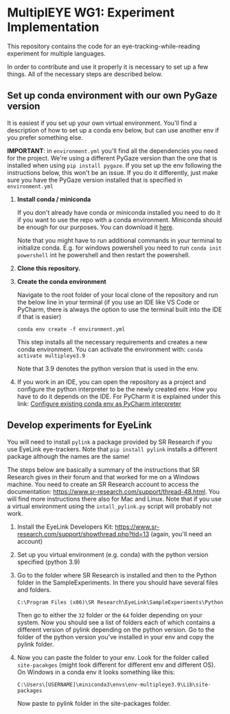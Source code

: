 # MultiplEYE WG1: Experiment Implementation

This repository contains the code for an eye-tracking-while-reading experiment for multiple languages.

In order to contribute and use it properly it is necessary to set up a few things. All of the necessary steps are 
described below. 


## Set up conda environment with our own PyGaze version
It is easiest if you set up your own virtual environment. You'll find a description of how to set up a conda env below,
but can use another env if you prefer something else. 

**IMPORTANT**: in `environment.yml` you'll find all the dependencies you need for the project.
We're using a different PyGaze version than the one that is installed when using `pip install pygaze`. If you set up the
env following the instructions below, this won't be an issue. If you do it differently, just make sure you have the PyGaze
version installed that is specified in `environment.yml`

1. **Install conda / miniconda**
   
   If you don't already have conda or miniconda installed you need to do it if you want to use the repo with a conda 
   environment. Miniconda should be enough for our purposes.
   You can download it [here](https://docs.conda.io/en/latest/miniconda.html). 
   
   Note that you might have to run additional commands in your terminal to initialize conda. E.g. for windows powershell
   you need to run `conda init powershell` int he powershell and then restart the powershell.

   
2. **Clone this repository.**


3. **Create the conda environment**
   
   Navigate to the root folder of your local clone of the repository and run the below line in your terminal (if you use an
   IDE like VS Code or PyCharm, there is always the option to use the terminal built into the IDE if that is easier)

   `conda env create -f environment.yml`

   This step installs all the necessary requirements and creates a new conda environment. You can activate the environment with:
   `conda activate multipleye3.9`
   
   Note that 3.9 denotes the python version that is used in the env.


4. If you work in an IDE, you can open the repository as a project and configure the python interpreter to be the newly
   created env. How you have to do it depends on the IDE. For PyCharm it is explained under this link: [Configure existing conda env as PyCharm interpreter](https://www.jetbrains.com/help/pycharm/conda-support-creating-conda-virtual-environment.html)
   

## Develop experiments for EyeLink
You will need to install `pylink` a package provided by SR Research if you use EyeLink eye-trackers. 
Note that `pip install pylink` installs a different package although the names are the same!

The steps below are basically a summary of the instructions that SR Research gives in their forum and that worked for 
me on a Windows machine. You need to create an SR Research account to access the documentation: 
https://www.sr-research.com/support/thread-48.html. You will find more instructions there also for Mac and Linux. Note 
that if you use a virtual environment using the `intall_pylink.py` script will probably not work.

1. Install the EyeLink Developers Kit: https://www.sr-research.com/support/showthread.php?tid=13 (again, you'll need
   an account)
   

2. Set up you virtual environment (e.g. conda) with the python version specified (python 3.9)
   

3. Go to the folder where SR Research is installed and then to the Python folder in the SampleExperiments. In there you 
   should have several files and folders. 
   
   `C:\Program Files (x86)\SR Research\EyeLink\SampleExperiments\Python`
    
   Then go to either the `32` folder or the `64` folder depending on your system. Now you should see a list of folders 
   each of which contains a different version of pylink depending on the python version. Go to the folder of the python 
   version you've installed in your env and copy the pylink folder.
  
 
4. Now you can paste the folder to your env. Look for the folder called `site-pacakges` (might look different for 
   different env and different OS). On Windows in a conda env it looks something like this:
   
   `C:\Users\[USERNAME]\miniconda3\envs\env-multipleye3.9\Lib\site-packages`

   Now paste to pylink folder in the site-packages folder.